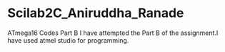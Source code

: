 # Scilab2C_Aniruddha_Ranade
ATmega16 Codes Part B
I have attempted the Part B of the assignment.I have used atmel studio for programming. 
